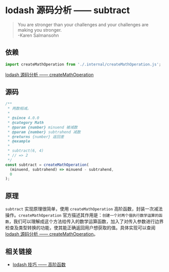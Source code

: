 # lodash 源码分析 —— subtract

> You are stronger than your challenges and your challenges are making you stronger.  
> -Karen Salmansohn

## 依赖

```js
import createMathOperation from './.internal/createMathOperation.js';
```

[lodash 源码分析 —— createMathOperation](../Internal/createMathOperation.md)

## 源码

```js
/**
 * 两数相减。
 *
 * @since 4.0.0
 * @category Math
 * @param {number} minuend 被减数
 * @param {number} subtrahend 减数
 * @returns {number} 返回差
 * @example
 *
 * subtract(6, 4)
 * // => 2
 */
const subtract = createMathOperation(
  (minuend, subtrahend) => minuend - subtrahend,
  0
);
```

## 原理

`subtract` 实现原理很简单，使用 `createMathOperation` 高阶函数，封装一次减法操作。`createMathOperation` 官方描述其作用是：`创建一个对两个值执行数学运算的函数`，我们可以理解成这个方法给传入的数学运算函数，加入了对传入参数进行边界检查及类型转换的功能，使其能正确返回用户想获取的值。具体实现可以查阅 [lodash 源码分析 —— createMathOperation](../Internal/createMathOperation.md)。

## 相关链接

- [lodash 技巧 —— 高阶函数](./Tips/higherOrderFunction.md)
